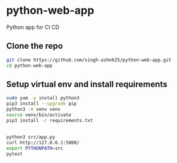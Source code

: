 # python-web-app
Python app for CI CD





## Clone the repo 
```sh
git clone https://github.com/singh-ashok25/python-web-app.git
cd python-web-app
```





## Setup virtual env and install requirements
```sh
sudo yum -y install python3
pip3 install --upgrade pip
python3 -m venv venv
source venv/bin/activate
pip3 install -r requirements.txt
```

## 
```sh
python3 src/app.py 
curl http://127.0.0.1:5000/ 
export PYTHONPATH=src
pytest
```

